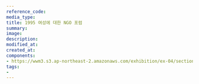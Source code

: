 ```yaml
---
reference_code:
media_type:
title: 1995 여성에 대한 NGO 포럼
summary:
image:
description:
modified_at:
created_at:
components:
- https://wwm3.s3.ap-northeast-2.amazonaws.com/exhibition/ex-04/section-01-right/21_1995+여성에+대한+NGO+포럼.JPG
tags:
-
---
```

